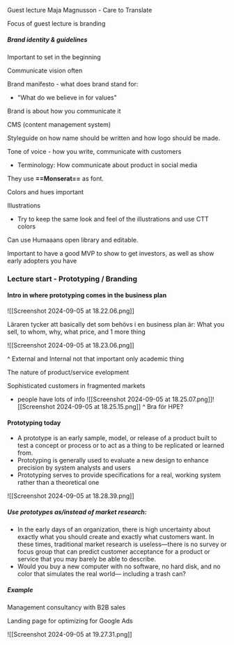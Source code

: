 
Guest lecture Maja Magnusson - Care to Translate

Focus of guest lecture is branding

##### Brand identity & guidelines

Important to set in the beginning

Communicate vision often

Brand manifesto - what does brand stand for:
- "What do we believe in for values"

Brand is about how you communicate it

CMS (content management system)

Styleguide on how name should be written and how logo should be made.

Tone of voice - how you write, communicate with customers
- Terminology: How communicate about product in social media

They use **==Monserat==** as font.

Colors and hues important

Illustrations
- Try to keep the same look and feel of the illustrations and use CTT colors

Can use Humaaans open library and editable.

Important to have a good MVP to show to get investors, as well as show early adopters you have


### Lecture start - Prototyping / Branding
#### Intro in where prototyping comes in the business plan

![[Screenshot 2024-09-05 at 18.22.06.png]]



Läraren tycker att basically det som behövs i en business plan är:
What you sell, to whom, why, what price, and 1 more thing

![[Screenshot 2024-09-05 at 18.23.06.png]]

^ External and Internal not that important only academic thing


The nature of product/service evelopment

Sophisticated customers in fragmented markets
- people have lots of info
![[Screenshot 2024-09-05 at 18.25.07.png]]![[Screenshot 2024-09-05 at 18.25.15.png]]
^ Bra för HPE?

#### Prototyping today

- A prototype is an early sample, model, or release of a  product built to test a concept or process or to act as a thing to be replicated or learned from.  
- Prototyping is generally used to evaluate a new design to enhance precision by system analysts and users  
- Prototyping serves to provide specifications for a real, working system rather than a theoretical one

![[Screenshot 2024-09-05 at 18.28.39.png]]

##### Use prototypes as/instead of market research:
- In the early days of an organization, there is high uncertainty about exactly what you should create and exactly what customers want. In these times, traditional market research is useless—there is no survey or focus group that can predict customer acceptance for a product or service that you may barely be able to describe. 
- Would you buy a new computer with no software, no hard disk, and no color that simulates the real world— including a trash can?

##### Example
Management consultancy with B2B sales

Landing page for optimizing for Google Ads

![[Screenshot 2024-09-05 at 19.27.31.png]]

